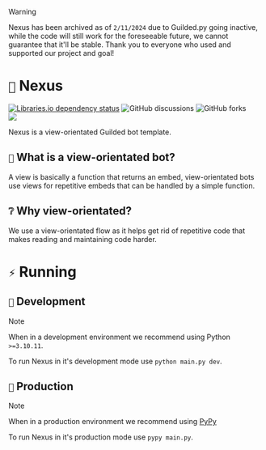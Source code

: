 >[!WARNING]
> Nexus has been archived as of `2/11/2024` due to Guilded.py going inactive, while the code will still work for the foreseeable future, we cannot guarantee that it'll be stable. Thank you to everyone who used and supported our project and goal!

# `🌌` Nexus
<p>
    <!-- Libraries.io dependency status -->
    <a href="https://libraries.io/github/teamsoundlabs/Nexus"><img alt="Libraries.io dependency status" src="https://img.shields.io/librariesio/github/teamsoundlabs/nexus?style=for-the-badge&logo=librariesdotio&logoColor=white&labelColor=%2324292F"></a>
    <!-- Github discussions -->
    <img alt="GitHub discussions" src="https://img.shields.io/github/discussions/teamsoundlabs/Nexus?style=for-the-badge&logo=github&logoColor=white&labelColor=%2324292F&color=%234493F8">
    <!-- GitHub forks -->
    <img alt="GitHub forks" src="https://img.shields.io/github/forks/teamsoundlabs/nexus?style=for-the-badge&logo=github&logoColor=white&labelColor=%2324292F&color=%234493F8">
    <!-- FOSSA project status -->
    <br>
    <a href="https://app.fossa.com/projects/git%2Bgithub.com%2Fteamsoundlabs%2FNexus?ref=badge_small" alt="FOSSA project status"><img src="https://app.fossa.com/api/projects/git%2Bgithub.com%2Fteamsoundlabs%2FNexus.svg?type=small"/></a>
</p>

Nexus is a view-orientated Guilded bot template.

## `👀` What is a view-orientated bot?

A view is basically a function that returns an embed, view-orientated bots use views for repetitive embeds that can be handled by a simple function.

## `❔` Why view-orientated?

We use a view-orientated flow as it helps get rid of repetitive code that makes reading and maintaining code harder.

# `⚡` Running

## `👻` Development

> [!NOTE]
> When in a development environment we recommend using Python `>=3.10.11`.

To run Nexus in it's development mode use `python main.py dev`.

## `🔌` Production

> [!NOTE]
> When in a production environment we recommend using [PyPy](https://www.pypy.org/)

To run Nexus in it's production mode use `pypy main.py`.
